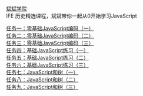 [斌斌学院](http://ife.baidu.com/college/detail/id/10)<br>
IFE 历史精选课程，斌斌带你一起从0开始学习JavaScript<br>

[任务一：零基础JavaScript编码（一）](https://poetliu.github.io/IFE/BinBin/Task01)<br>
[任务二：零基础JavaScript编码（二）](https://poetliu.github.io/IFE/BinBin/Task02)<br>
[任务三：零基础JavaScript编码（三）](https://poetliu.github.io/IFE/BinBin/Task03)<br>
[任务四：基础JavaScript练习（一）](https://poetliu.github.io/IFE/BinBin/Task04)<br>
[任务五：基础JavaScript练习（二）](https://poetliu.github.io/IFE/BinBin/Task05)<br>
[任务六：基础JavaScript练习（三）](https://poetliu.github.io/IFE/BinBin/Task06)<br>
[任务七：JavaScript和树（一）](https://poetliu.github.io/IFE/BinBin/Task07)<br>
[任务八：JavaScript和树（二）](https://poetliu.github.io/IFE/BinBin/Task08)<br>
[任务九：JavaScript和树（三）](https://poetliu.github.io/IFE/BinBin/Task09)<br>
